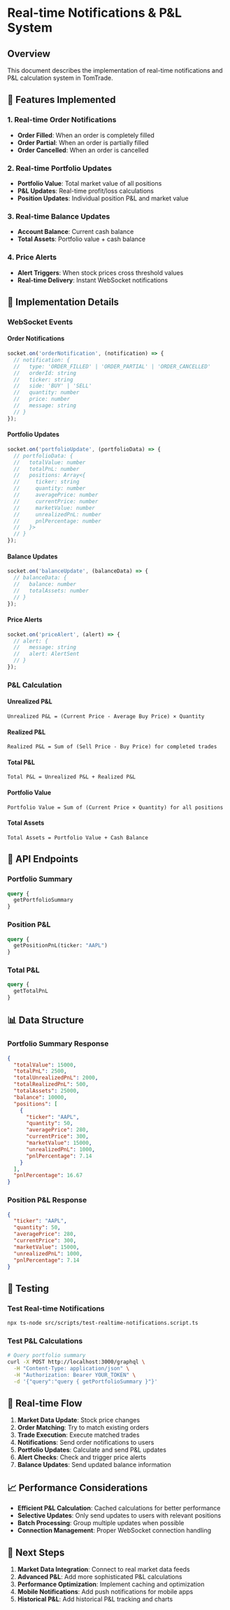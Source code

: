 # Real-time Notifications & P&L System

## Overview

This document describes the implementation of real-time notifications and P&L calculation system in TomTrade.

## 🎯 Features Implemented

### 1. Real-time Order Notifications

- **Order Filled**: When an order is completely filled
- **Order Partial**: When an order is partially filled
- **Order Cancelled**: When an order is cancelled

### 2. Real-time Portfolio Updates

- **Portfolio Value**: Total market value of all positions
- **P&L Updates**: Real-time profit/loss calculations
- **Position Updates**: Individual position P&L and market value

### 3. Real-time Balance Updates

- **Account Balance**: Current cash balance
- **Total Assets**: Portfolio value + cash balance

### 4. Price Alerts

- **Alert Triggers**: When stock prices cross threshold values
- **Real-time Delivery**: Instant WebSocket notifications

## 🔧 Implementation Details

### WebSocket Events

#### Order Notifications

```typescript
socket.on('orderNotification', (notification) => {
  // notification: {
  //   type: 'ORDER_FILLED' | 'ORDER_PARTIAL' | 'ORDER_CANCELLED'
  //   orderId: string
  //   ticker: string
  //   side: 'BUY' | 'SELL'
  //   quantity: number
  //   price: number
  //   message: string
  // }
});
```

#### Portfolio Updates

```typescript
socket.on('portfolioUpdate', (portfolioData) => {
  // portfolioData: {
  //   totalValue: number
  //   totalPnL: number
  //   positions: Array<{
  //     ticker: string
  //     quantity: number
  //     averagePrice: number
  //     currentPrice: number
  //     marketValue: number
  //     unrealizedPnL: number
  //     pnlPercentage: number
  //   }>
  // }
});
```

#### Balance Updates

```typescript
socket.on('balanceUpdate', (balanceData) => {
  // balanceData: {
  //   balance: number
  //   totalAssets: number
  // }
});
```

#### Price Alerts

```typescript
socket.on('priceAlert', (alert) => {
  // alert: {
  //   message: string
  //   alert: AlertSent
  // }
});
```

### P&L Calculation

#### Unrealized P&L

```
Unrealized P&L = (Current Price - Average Buy Price) × Quantity
```

#### Realized P&L

```
Realized P&L = Sum of (Sell Price - Buy Price) for completed trades
```

#### Total P&L

```
Total P&L = Unrealized P&L + Realized P&L
```

#### Portfolio Value

```
Portfolio Value = Sum of (Current Price × Quantity) for all positions
```

#### Total Assets

```
Total Assets = Portfolio Value + Cash Balance
```

## 🚀 API Endpoints

### Portfolio Summary

```graphql
query {
  getPortfolioSummary
}
```

### Position P&L

```graphql
query {
  getPositionPnL(ticker: "AAPL")
}
```

### Total P&L

```graphql
query {
  getTotalPnL
}
```

## 📊 Data Structure

### Portfolio Summary Response

```json
{
  "totalValue": 15000,
  "totalPnL": 2500,
  "totalUnrealizedPnL": 2000,
  "totalRealizedPnL": 500,
  "totalAssets": 25000,
  "balance": 10000,
  "positions": [
    {
      "ticker": "AAPL",
      "quantity": 50,
      "averagePrice": 280,
      "currentPrice": 300,
      "marketValue": 15000,
      "unrealizedPnL": 1000,
      "pnlPercentage": 7.14
    }
  ],
  "pnlPercentage": 16.67
}
```

### Position P&L Response

```json
{
  "ticker": "AAPL",
  "quantity": 50,
  "averagePrice": 280,
  "currentPrice": 300,
  "marketValue": 15000,
  "unrealizedPnL": 1000,
  "pnlPercentage": 7.14
}
```

## 🧪 Testing

### Test Real-time Notifications

```bash
npx ts-node src/scripts/test-realtime-notifications.script.ts
```

### Test P&L Calculations

```bash
# Query portfolio summary
curl -X POST http://localhost:3000/graphql \
  -H "Content-Type: application/json" \
  -H "Authorization: Bearer YOUR_TOKEN" \
  -d '{"query":"query { getPortfolioSummary }"}'
```

## 🔄 Real-time Flow

1. **Market Data Update**: Stock price changes
2. **Order Matching**: Try to match existing orders
3. **Trade Execution**: Execute matched trades
4. **Notifications**: Send order notifications to users
5. **Portfolio Updates**: Calculate and send P&L updates
6. **Alert Checks**: Check and trigger price alerts
7. **Balance Updates**: Send updated balance information

## 📈 Performance Considerations

- **Efficient P&L Calculation**: Cached calculations for better performance
- **Selective Updates**: Only send updates to users with relevant positions
- **Batch Processing**: Group multiple updates when possible
- **Connection Management**: Proper WebSocket connection handling

## 🎯 Next Steps

1. **Market Data Integration**: Connect to real market data feeds
2. **Advanced P&L**: Add more sophisticated P&L calculations
3. **Performance Optimization**: Implement caching and optimization
4. **Mobile Notifications**: Add push notifications for mobile apps
5. **Historical P&L**: Add historical P&L tracking and charts
